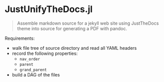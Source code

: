 # JustUnifyTheDocs.jl

> Assemble markdown source for a jekyll web site using JustTheDocs theme into source for generating a PDF with pandoc.

Requirements:

- walk file tree of source directory and read all YAML headers
- record the following properties:
    - `nav_order`
    - `parent`
    - `grand_parent`
- build a DAG of the files
